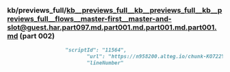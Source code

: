 ### kb/previews_full/kb__previews_full__kb__previews_full__kb__previews_full__flows__master-first__master-and-slot@guest.har.part097.md.part001.md.part001.md.part001.md (part 002)

```md
                   "scriptId": "11564",
                          "url": "https://n958200.alteg.io/chunk-KO722YSM.js",
                          "lineNumber"
```

```
